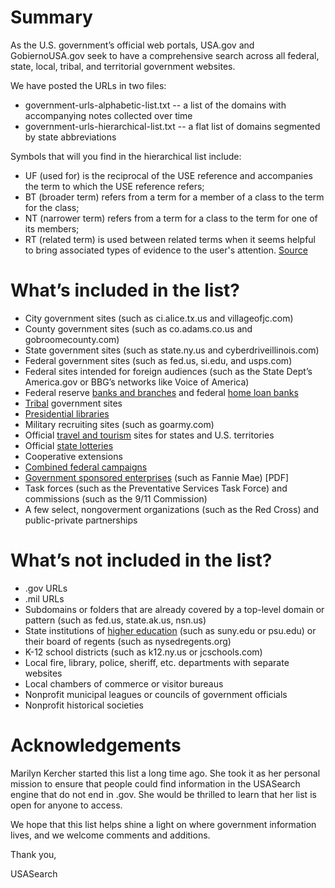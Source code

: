 # Summary

As the U.S. government’s official web portals, USA.gov and GobiernoUSA.gov seek to have a comprehensive search across all federal, state, local, tribal, and territorial government websites. 

We have posted the URLs in two files:

* government-urls-alphabetic-list.txt -- a list of the domains with accompanying notes collected over time
* government-urls-hierarchical-list.txt -- a flat list of domains segmented by state abbreviations

Symbols that will you find in the hierarchical list include:

* UF (used for) is the reciprocal of the USE reference and accompanies the term to which the USE reference refers;
* BT (broader term) refers from a term for a member of a class to the term for the class;
* NT (narrower term) refers from a term for a class to the term for one of its members;
* RT (related term) is used between related terms when it seems helpful to bring associated types of evidence to the user's attention. 
[Source](http://www.rbms.info/committees/bibliographic_standards/controlled_vocabularies/introductions/PrintIntro.htm)

# What’s included in the list?

* City government sites (such as ci.alice.tx.us and villageofjc.com)
* County government sites (such as co.adams.co.us and gobroomecounty.com)
* State government sites (such as state.ny.us and cyberdriveillinois.com)
* Federal government sites (such as fed.us, si.edu, and usps.com)
* Federal sites intended for foreign audiences (such as the State Dept’s America.gov or BBG’s networks like Voice of America)
* Federal reserve [banks and branches](http://www.federalreserve.gov/otherfrb.htm) and federal [home loan banks](http://www.fhlbanks.com/contacts_mpi_atlanta.htm)
* [Tribal](http://www.usa.gov/Government/Tribal-Sites/index.shtml) government sites
* [Presidential libraries](http://www.archives.gov/presidential-libraries/)
* Military recruiting sites (such as goarmy.com)
* Official [travel and tourism](http://www.usa.gov/Citizen/Topics/Travel-Tourism/State-Tourism.shtml) sites for states and U.S. territories
* Official [state lotteries](http://www.usa.gov/Topics/Lottery-Results.shtml)
* Cooperative extensions
* [Combined federal campaigns](http://www.opm.gov/combined-federal-campaign/find-local-campaigns/locator/)
* [Government sponsored enterprises](http://assets.opencrs.com/rpts/RS21663_20080909.pdf) (such as Fannie Mae) [PDF]
* Task forces (such as the Preventative Services Task Force) and commissions (such as the 9/11 Commission)
* A few select, nongoverment organizations (such as the Red Cross) and public-private partnerships

# What’s not included in the list?
* .gov URLs
* .mil URLs
* Subdomains or folders that are already covered by a top-level domain or pattern (such as fed.us, state.ak.us, nsn.us)
* State institutions of [higher education](http://www.statelocalgov.net/50states-education.cfm) (such as suny.edu or psu.edu) or their board of regents (such as nysedregents.org)
* K-12 school districts (such as k12.ny.us or jcschools.com)
* Local fire, library, police, sheriff, etc. departments with separate websites
* Local chambers of commerce or visitor bureaus
* Nonprofit municipal leagues or councils of government officials
* Nonprofit historical societies

# Acknowledgements

Marilyn Kercher started this list a long time ago. She took it as her personal mission to ensure that people could find information in the USASearch engine that do not end in .gov. She would be thrilled to learn that her list is open for anyone to access.

We hope that this list helps shine a light on where government information lives, and we welcome comments and additions.

Thank you,

USASearch
